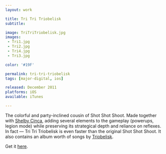 ```yaml
---
layout: work

title: Tri Tri Triobelisk
subtitle:

image: TriTriTriobelisk.jpg
images:
 - Tri1.jpg
 - Tri2.jpg
 - Tri4.jpg
 - Tri3.jpg

color: '#19F'

permalink: tri-tri-triobelisk
tags: [major-digital, ios]

released: December 2011
platforms: iOS
available: iTunes

---
```


The colorful and party-inclined cousin of Shot Shot Shoot. Made together with [Shelby Cinca](https://twitter.com/catbeatsmusic), adding several elements to the gameplay (powerups, legion mode) while preserving its strategical depth and reliance on reflexes. In fact &mdash; Tri Tri Triobelisk is even faster than the original Shot Shot Shoot. It also contains an album worth of songs by [Triobelisk](https://triobelisk.bandcamp.com).

Get it [here](https://apps.apple.com/se/app/tri-tri-triobelisk/id428470159).
